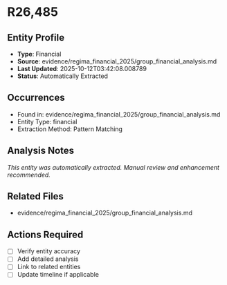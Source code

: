 # R26,485

## Entity Profile
- **Type**: Financial
- **Source**: evidence/regima_financial_2025/group_financial_analysis.md
- **Last Updated**: 2025-10-12T03:42:08.008789
- **Status**: Automatically Extracted

## Occurrences
- Found in: evidence/regima_financial_2025/group_financial_analysis.md
- Entity Type: financial
- Extraction Method: Pattern Matching

## Analysis Notes
*This entity was automatically extracted. Manual review and enhancement recommended.*

## Related Files
- evidence/regima_financial_2025/group_financial_analysis.md

## Actions Required
- [ ] Verify entity accuracy
- [ ] Add detailed analysis
- [ ] Link to related entities
- [ ] Update timeline if applicable
